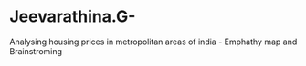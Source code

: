 # Jeevarathina.G-
Analysing housing prices in metropolitan areas of india - Emphathy map and Brainstroming
